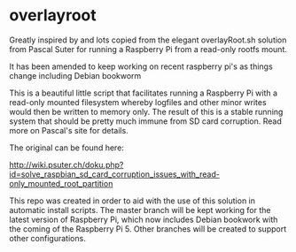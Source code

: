 # overlayroot
Greatly inspired by and lots copied from the elegant overlayRoot.sh solution from Pascal Suter for running a Raspberry Pi from a read-only rootfs mount.

It has been amended to keep working on recent raspberry pi's as things change including Debian bookworm

This is a beautiful little script that facilitates running a Raspberry Pi with a read-only mounted filesystem whereby logfiles and other minor writes would then be written to memory only. The result of this is a stable running system that should be pretty much immune from SD card corruption. Read more on Pascal's site for details.

The original can be found here:

http://wiki.psuter.ch/doku.php?id=solve_raspbian_sd_card_corruption_issues_with_read-only_mounted_root_partition

This repo was created in order to aid with the use of this solution in automatic install scripts. The master branch will be kept working for the latest version of Raspberry Pi, which now includes Debian bookwork with the coming of the Raspberry Pi 5. Other branches will be created to support other configurations.
